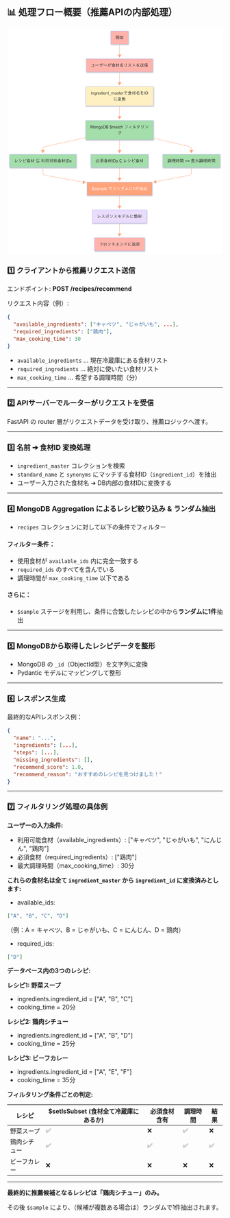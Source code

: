 ## 📊 処理フロー概要（推薦APIの内部処理）

![alt text](flowchart.png)

### 1️⃣ クライアントから推薦リクエスト送信

エンドポイント:
**POST /recipes/recommend**

リクエスト内容（例）:

```json
{
  "available_ingredients": ["キャベツ", "じゃがいも", ...],
  "required_ingredients": ["鶏肉"],
  "max_cooking_time": 30
}
```

* `available_ingredients` … 現在冷蔵庫にある食材リスト
* `required_ingredients` … 絶対に使いたい食材リスト
* `max_cooking_time` … 希望する調理時間（分）

---

### 2️⃣ APIサーバーでルーターがリクエストを受信

FastAPI の router 層がリクエストデータを受け取り、推薦ロジックへ渡す。

---

### 3️⃣ 名前 ➔ 食材ID 変換処理

* `ingredient_master` コレクションを検索
* `standard_name` と `synonyms` にマッチする食材ID（`ingredient_id`）を抽出
* ユーザー入力された食材名 ➔ DB内部の食材IDに変換する

---

### 4️⃣ MongoDB Aggregation によるレシピ絞り込み & ランダム抽出

* `recipes` コレクションに対して以下の条件でフィルター

#### フィルター条件：

* 使用食材が `available_ids` 内に完全一致する
* `required_ids` のすべてを含んでいる
* 調理時間が `max_cooking_time` 以下である

#### さらに：

* `$sample` ステージを利用し、条件に合致したレシピの中から**ランダムに1件**抽出

---

### 5️⃣ MongoDBから取得したレシピデータを整形

* MongoDB の `_id`（ObjectId型）を文字列に変換
* Pydantic モデルにマッピングして整形

---

### 6️⃣ レスポンス生成

最終的なAPIレスポンス例：

```json
{
  "name": "...",
  "ingredients": [...],
  "steps": [...],
  "missing_ingredients": [],
  "recommend_score": 1.0,
  "recommend_reason": "おすすめのレシピを見つけました！"
}
```
---

### 7️⃣ フィルタリング処理の具体例

**ユーザーの入力条件:**

- 利用可能食材（available_ingredients）: 
  ["キャベツ", "じゃがいも", "にんじん", "鶏肉"]
- 必須食材（required_ingredients）: 
  ["鶏肉"]
- 最大調理時間（max_cooking_time）: 30分


**これらの食材名は全て `ingredient_master` から `ingredient_id` に変換済みとします:**

* available\_ids:

```json
["A", "B", "C", "D"]
```

（例：A = キャベツ、B = じゃがいも、C = にんじん、D = 鶏肉）

* required\_ids:

```json
["D"]
```

**データベース内の3つのレシピ:**

**レシピ1: 野菜スープ**
- ingredients.ingredient_id = ["A", "B", "C"]
- cooking_time = 20分

**レシピ2: 鶏肉シチュー**
- ingredients.ingredient_id = ["A", "B", "D"]
- cooking_time = 25分

**レシピ3: ビーフカレー**
- ingredients.ingredient_id = ["A", "E", "F"]
- cooking_time = 35分

**フィルタリング条件ごとの判定:**

| レシピ | $setIsSubset (食材全て冷蔵庫にあるか) | 必須食材含有 | 調理時間 | 結果 |
| --- | --- | --- | --- | --- |
| 野菜スープ | ✅ | ❌ | ✅ | ❌ |
| 鶏肉シチュー | ✅ | ✅ | ✅ | ✅ |
| ビーフカレー | ❌ | ❌ | ❌ | ❌ |

---

**最終的に推薦候補となるレシピは「鶏肉シチュー」のみ。**

その後 `$sample` により、（候補が複数ある場合は）ランダムで1件抽出されます。
